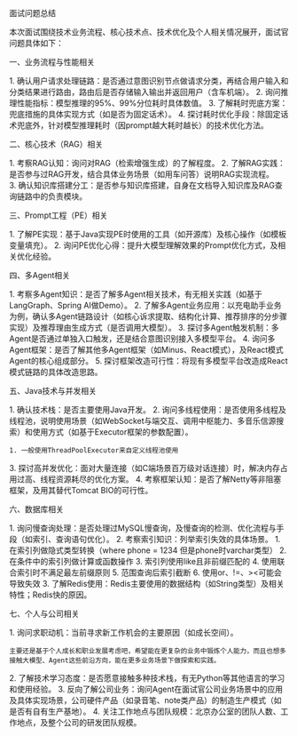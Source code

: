 面试问题总结
 
本次面试围绕技术业务流程、核心技术点、技术优化及个人相关情况展开，面试官问题具体如下：
 
一、业务流程与性能相关
 
1. 确认用户请求处理链路：是否通过意图识别节点做请求分类，再结合用户输入和分类结果进行路由，路由后是否存储输入输出并返回用户（含车机端）。
2. 询问推理性能指标：模型推理的95%、99%分位耗时具体数值。
3. 了解耗时兜底方案：兜底措施的具体实现方式（如是否为固定话术）。
4. 探讨耗时优化手段：除固定话术兜底外，针对模型推理耗时（因prompt越大耗时越长）的技术优化方法。
 
二、核心技术（RAG）相关
 
1. 考察RAG认知：询问对RAG（检索增强生成）的了解程度。
2. 了解RAG实践：是否参与过RAG开发，结合具体业务场景（如用车问答）说明RAG实现流程。
3. 确认知识库搭建分工：是否参与知识库搭建，自身在文档导入知识库及RAG查询链路中的负责模块。
 
三、Prompt工程（PE）相关
 
1. 了解PE实现：基于Java实现PE时使用的工具（如开源库）及核心操作（如模板变量填充）。
2. 询问PE优化心得：提升大模型理解效果的Prompt优化方式，及相关优化经验。
 
四、多Agent相关
 
1. 考察多Agent知识：是否了解多Agent相关技术，有无相关实践（如基于LangGraph、Spring AI做Demo）。
2. 了解多Agent业务应用：以充电助手业务为例，确认多Agent链路设计（如核心诉求提取、结构化计算、推荐排序的分步骤实现）及推荐理由生成方式（是否调用大模型）。
3. 探讨多Agent触发机制：多Agent是否通过单独入口触发，还是结合意图识别接入多模型平台。
4. 询问多Agent框架：是否了解其他多Agent框架（如Minus、React模式），及React模式Agent的核心组成部分。
5. 探讨框架改造可行性：将现有多模型平台改造成React模式链路的具体改造思路。
 
五、Java技术与并发相关
 
1. 确认技术栈：是否主要使用Java开发。
2. 询问多线程使用：是否使用多线程及线程池，说明使用场景（如WebSocket与端交互、调用中枢能力、多音乐信源搜索）和使用方式（如基于Executor框架的参数配置）。

    1. 一般使用ThreadPoolExecutor来自定义线程池使用

3. 探讨高并发优化：面对大量连接（如C端场景百万级对话连接）时，解决内存占用过高、线程资源耗尽的优化方案。
4. 考察框架认知：是否了解Netty等非阻塞框架，及用其替代Tomcat BIO的可行性。
 
六、数据库相关
 
1. 询问慢查询处理：是否处理过MySQL慢查询，及慢查询的检测、优化流程与手段（如索引、查询语句优化）。
2. 考察索引知识：列举索引失效的具体场景。
    1. 在索引列做隐式类型转换（where phone = 1234 但是phone时varchar类型）
    2. 在条件中的索引列做计算或函数操作
    3. 索引列使用like且非前缀匹配的
    4. 使用联合索引时不满足最左前缀原则
    5. 范围查询后索引截断
    6. 使用or、!=、><可能会导致失效
3. 了解Redis使用：Redis主要使用的数据结构（如String类型）及相关特性；Redis快的原因。
 
七、个人与公司相关
 
1. 询问求职动机：当前寻求新工作机会的主要原因（如成长空间）。

    主要还是基于个人成长和职业发展考虑吧，希望能在更复杂的业务中锻炼个人能力，而且也想多接触大模型、Agent这些前沿方向，能在更多业务场景下做探索和实践。

    
2. 了解技术学习态度：是否愿意接触多种技术栈，有无Python等其他语言的学习和使用经验。
3. 反向了解公司业务：询问Agent在面试官公司业务场景中的应用及具体实现场景，公司硬件产品（如录音笔、note类产品）的制造生产模式（如是否有自有生产基地）。
4. 关注工作地点与团队规模：北京办公室的团队人数、工作地点，及整个公司的研发团队规模。
 